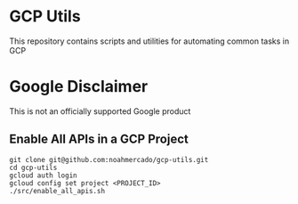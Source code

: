 # GCP Utils

This repository contains scripts and utilities for automating common tasks in GCP  
  
# Google Disclaimer
This is not an officially supported Google product

## Enable All APIs in a GCP Project
``` shell
git clone git@github.com:noahmercado/gcp-utils.git
cd gcp-utils
gcloud auth login
gcloud config set project <PROJECT_ID>
./src/enable_all_apis.sh
```